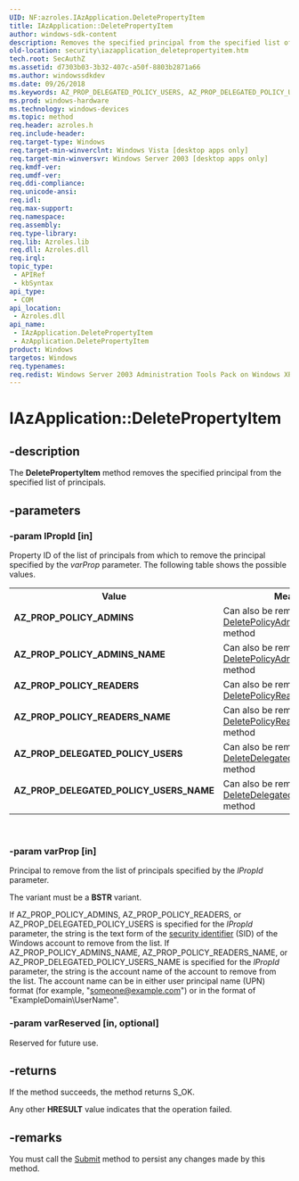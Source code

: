 ```yaml
---
UID: NF:azroles.IAzApplication.DeletePropertyItem
title: IAzApplication::DeletePropertyItem
author: windows-sdk-content
description: Removes the specified principal from the specified list of principals.
old-location: security\iazapplication_deletepropertyitem.htm
tech.root: SecAuthZ
ms.assetid: d7303b03-3b32-407c-a50f-8803b2871a66
ms.author: windowssdkdev
ms.date: 09/26/2018
ms.keywords: AZ_PROP_DELEGATED_POLICY_USERS, AZ_PROP_DELEGATED_POLICY_USERS_NAME, AZ_PROP_POLICY_ADMINS, AZ_PROP_POLICY_ADMINS_NAME, AZ_PROP_POLICY_READERS, AZ_PROP_POLICY_READERS_NAME, AzApplication object [Security],DeletePropertyItem method, DeletePropertyItem, DeletePropertyItem method [Security], DeletePropertyItem method [Security],AzApplication object, DeletePropertyItem method [Security],IAzApplication interface, IAzApplication interface [Security],DeletePropertyItem method, IAzApplication.DeletePropertyItem, IAzApplication::DeletePropertyItem, azroles/IAzApplication::DeletePropertyItem, security.iazapplication_deletepropertyitem
ms.prod: windows-hardware
ms.technology: windows-devices
ms.topic: method
req.header: azroles.h
req.include-header: 
req.target-type: Windows
req.target-min-winverclnt: Windows Vista [desktop apps only]
req.target-min-winversvr: Windows Server 2003 [desktop apps only]
req.kmdf-ver: 
req.umdf-ver: 
req.ddi-compliance: 
req.unicode-ansi: 
req.idl: 
req.max-support: 
req.namespace: 
req.assembly: 
req.type-library: 
req.lib: Azroles.lib
req.dll: Azroles.dll
req.irql: 
topic_type:
 - APIRef
 - kbSyntax
api_type:
 - COM
api_location:
 - Azroles.dll
api_name:
 - IAzApplication.DeletePropertyItem
 - AzApplication.DeletePropertyItem
product: Windows
targetos: Windows
req.typenames: 
req.redist: Windows Server 2003 Administration Tools Pack on Windows XP
---
```


# IAzApplication::DeletePropertyItem


## -description


The <b>DeletePropertyItem</b> method removes the specified principal from the specified  list of principals.


## -parameters




### -param lPropId [in]

Property ID of the  list of principals from which to remove the principal specified by the <i>varProp</i> parameter. The following table shows the possible values.

<table>
<tr>
<th>Value</th>
<th>Meaning</th>
</tr>
<tr>
<td width="40%"><a id="AZ_PROP_POLICY_ADMINS"></a><a id="az_prop_policy_admins"></a><dl>
<dt><b>AZ_PROP_POLICY_ADMINS</b></dt>
</dl>
</td>
<td width="60%">
Can also be removed using the <a href="https://msdn.microsoft.com/240dbfbc-ae0f-4a8e-9cbc-b58efb258ad5">DeletePolicyAdministrator</a> method

</td>
</tr>
<tr>
<td width="40%"><a id="AZ_PROP_POLICY_ADMINS_NAME"></a><a id="az_prop_policy_admins_name"></a><dl>
<dt><b>AZ_PROP_POLICY_ADMINS_NAME</b></dt>
</dl>
</td>
<td width="60%">
Can also be removed using the <a href="https://msdn.microsoft.com/6da92103-6de0-4310-b52c-c1441e775da8">DeletePolicyAdministratorName</a> method

</td>
</tr>
<tr>
<td width="40%"><a id="AZ_PROP_POLICY_READERS"></a><a id="az_prop_policy_readers"></a><dl>
<dt><b>AZ_PROP_POLICY_READERS</b></dt>
</dl>
</td>
<td width="60%">
Can also be removed using the <a href="https://msdn.microsoft.com/aec8b5c4-3c5e-4b91-a10f-40ef05beca1f">DeletePolicyReader</a> method

</td>
</tr>
<tr>
<td width="40%"><a id="AZ_PROP_POLICY_READERS_NAME"></a><a id="az_prop_policy_readers_name"></a><dl>
<dt><b>AZ_PROP_POLICY_READERS_NAME</b></dt>
</dl>
</td>
<td width="60%">
Can also be removed using the <a href="https://msdn.microsoft.com/1948fb2d-a1ca-4f66-889d-d00f8f265ba5">DeletePolicyReaderName</a> method

</td>
</tr>
<tr>
<td width="40%"><a id="AZ_PROP_DELEGATED_POLICY_USERS"></a><a id="az_prop_delegated_policy_users"></a><dl>
<dt><b>AZ_PROP_DELEGATED_POLICY_USERS</b></dt>
</dl>
</td>
<td width="60%">
Can also be removed using the <a href="https://msdn.microsoft.com/92e7f4fa-ff86-4ef5-8b87-086dd73966d1">DeleteDelegatedPolicyUser</a> method

</td>
</tr>
<tr>
<td width="40%"><a id="AZ_PROP_DELEGATED_POLICY_USERS_NAME"></a><a id="az_prop_delegated_policy_users_name"></a><dl>
<dt><b>AZ_PROP_DELEGATED_POLICY_USERS_NAME</b></dt>
</dl>
</td>
<td width="60%">
Can also be removed using the <a href="https://msdn.microsoft.com/b6abe8d6-9212-4c92-ba35-d6eaa8df1115">DeleteDelegatedPolicyUserName</a> method

</td>
</tr>
</table>
 


### -param varProp [in]

Principal to remove from the list of principals specified by the <i>lPropId</i> parameter.

The variant must be a <b>BSTR</b> variant.

If AZ_PROP_POLICY_ADMINS, AZ_PROP_POLICY_READERS, or AZ_PROP_DELEGATED_POLICY_USERS is specified for the <i>lPropId</i> parameter, the string is the text form  of the <a href="https://msdn.microsoft.com/3e9d7672-2314-45c8-8178-5a0afcfd0c50">security identifier</a> (SID) of the  Windows account to remove from the list. If AZ_PROP_POLICY_ADMINS_NAME, AZ_PROP_POLICY_READERS_NAME, or AZ_PROP_DELEGATED_POLICY_USERS_NAME is specified for the <i>lPropId</i> parameter, the string is the account name of the account to remove from the list. The account name can be in either user principal name (UPN) format (for example,  "someone@example.com") or in the format  of "ExampleDomain\UserName".


### -param varReserved [in, optional]

Reserved for future use.


## -returns



 If the method succeeds, the method returns S_OK.

Any other <b>HRESULT</b> value indicates that the operation failed.




## -remarks



You must call the <a href="https://msdn.microsoft.com/d00d55a1-884f-46c2-b80b-f90ce8f5c648">Submit</a> method to persist any changes made by this method.



